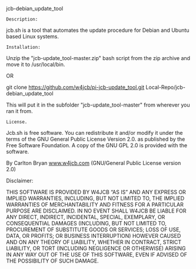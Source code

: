 jcb-debian_update_tool
    
    Description:

jcb.sh is a tool that automates the update procedure for Debian and Ubuntu based Linux systems.

    Installation:

Unzip the "jcb-update_tool-master.zip" bash script from the zip archive and move it to /usr/local/bin.

OR

git clone https://github.com/w4jcb/pi-jcb-update_tool.git Local-Repo/jcb-debian_update_tool

This will put it in the subfolder "jcb-update_tool-master" from wherever you ran it from.

    License.

Jcb.sh is free software. You can redistribute it and/or modify it under the terms of the GNU General Public License Version 2.0. as published by the Free Software Foundation. A copy of the GNU GPL 2.0 is provided with the software.


By Carlton Bryan www.w4jcb.com (GNU/General Public License version 2.0)

Disclaimer:

THIS SOFTWARE IS PROVIDED BY W4JCB “AS IS” AND ANY EXPRESS OR IMPLIED WARRANTIES, INCLUDING, BUT NOT LIMITED TO, THE IMPLIED WARRANTIES OF MERCHANTABILITY AND FITNESS FOR A PARTICULAR PURPOSE ARE DISCLAIMED. IN NO EVENT SHALL W4JCB BE LIABLE FOR ANY DIRECT, INDIRECT, INCIDENTAL, SPECIAL, EXEMPLARY, OR CONSEQUENTIAL DAMAGES (INCLUDING, BUT NOT LIMITED TO, PROCUREMENT OF SUBSTITUTE GOODS OR SERVICES; LOSS OF USE, DATA, OR PROFITS; OR BUSINESS INTERRUPTION) HOWEVER CAUSED AND ON ANY THEORY OF LIABILITY, WHETHER IN CONTRACT, STRICT LIABILITY, OR TORT (INCLUDING NEGLIGENCE OR OTHERWISE) ARISING IN ANY WAY OUT OF THE USE OF THIS SOFTWARE, EVEN IF ADVISED OF THE POSSIBILITY OF SUCH DAMAGE.
